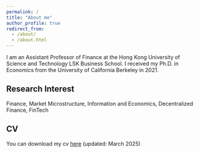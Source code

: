 ```yaml
---
permalink: /
title: "About me"
author_profile: true
redirect_from: 
  - /about/
  - /about.html
---
```


I am an Assistant Professor of Finance at the Hong Kong University of Science and Technology LSK Business School. I received my Ph.D. in Economics from the University of California Berkeley in 2021. 

Research Interest
---
Finance, Market Microstructure, Information and Economics, Decentralized Finance, FinTech

CV
---
You can download my cv <a href="https://www.dropbox.com/scl/fi/txf8cg8ioauntas2xnhmi/CV.pdf?rlkey=xgxl8xsuybrdl0m8joou3mm5u&st=zx98gwh4&dl=0" target="_blank">here</a> (updated: March 2025)
